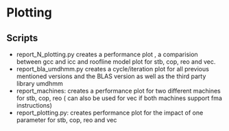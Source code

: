 # Plotting

## Scripts
- report_N_plotting.py creates a performance plot , a comparision between gcc and icc and roofline model plot for stb, cop, reo and vec.
- report_bla_umdhmm.py creates a cycle/iteration plot for all previous mentioned versions and the BLAS version as well as the third party library umdhmm
- report_machines: creates a performance plot for two different machines for stb, cop, reo ( can also be used for vec if both machines support fma instructions)
- report_plotting.py: creates performance plot for the impact of one parameter for stb, cop, reo and vec

